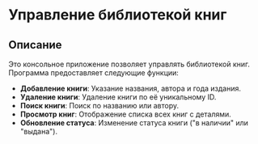 # Управление библиотекой книг

## Описание
Это консольное приложение позволяет управлять библиотекой книг. Программа предоставляет следующие функции:
- **Добавление книги**: Указание названия, автора и года издания.
- **Удаление книги**: Удаление книги по её уникальному ID.
- **Поиск книги**: Поиск по названию или автору.
- **Просмотр книг**: Отображение списка всех книг с деталями.
- **Обновление статуса**: Изменение статуса книги ("в наличии" или "выдана").
